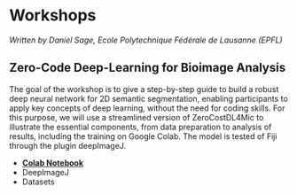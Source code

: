 # Workshops

*Written by Daniel Sage, Ecole Polytechnique Fédérale de Lausanne (EPFL)*


## Zero-Code Deep-Learning for Bioimage Analysis

The goal of the workshop is to give a step-by-step guide to build a robust deep neural network for 2D semantic segmentation, enabling participants to apply key concepts of deep learning, without the need for coding skills. For this purpose, we will use a streamlined version of ZeroCostDL4Mic to illustrate the essential components, from data preparation to analysis of results, including the training on Google Colab. The model is tested of Fiji through the plugin deepImageJ.

- [**Colab Notebook**](https://colab.research.google.com/github/dasv74/workshops/blob/main/Streamlined_ZeroCostDL4Mic/MultilabelSegmentation_2D_Unet/Streamlined_U-Net_2D_Multilabel_ZeroCostDL4Mic.ipynb)
- DeepImageJ
- Datasets

